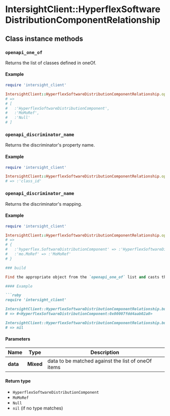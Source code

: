 # IntersightClient::HyperflexSoftwareDistributionComponentRelationship

## Class instance methods

### `openapi_one_of`

Returns the list of classes defined in oneOf.

#### Example

```ruby
require 'intersight_client'

IntersightClient::HyperflexSoftwareDistributionComponentRelationship.openapi_one_of
# =>
# [
#   :'HyperflexSoftwareDistributionComponent',
#   :'MoMoRef',
#   :'Null'
# ]
```

### `openapi_discriminator_name`

Returns the discriminator's property name.

#### Example

```ruby
require 'intersight_client'

IntersightClient::HyperflexSoftwareDistributionComponentRelationship.openapi_discriminator_name
# => :'class_id'
```

### `openapi_discriminator_name`

Returns the discriminator's mapping.

#### Example

```ruby
require 'intersight_client'

IntersightClient::HyperflexSoftwareDistributionComponentRelationship.openapi_discriminator_mapping
# =>
# {
#   :'hyperflex.SoftwareDistributionComponent' => :'HyperflexSoftwareDistributionComponent',
#   :'mo.MoRef' => :'MoMoRef'
# }

### build

Find the appropriate object from the `openapi_one_of` list and casts the data into it.

#### Example

```ruby
require 'intersight_client'

IntersightClient::HyperflexSoftwareDistributionComponentRelationship.build(data)
# => #<HyperflexSoftwareDistributionComponent:0x00007fdd4aab02a0>

IntersightClient::HyperflexSoftwareDistributionComponentRelationship.build(data_that_doesnt_match)
# => nil
```

#### Parameters

| Name | Type | Description |
| ---- | ---- | ----------- |
| **data** | **Mixed** | data to be matched against the list of oneOf items |

#### Return type

- `HyperflexSoftwareDistributionComponent`
- `MoMoRef`
- `Null`
- `nil` (if no type matches)

